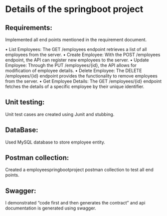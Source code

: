 # Details of the springboot project
 
## Requirements:
Implemented all end points mentioned in the requirement document.

• List Employees: The GET /employees endpoint retrieves a list of all employees from the server.
• Create Employee: With the POST /employees endpoint, the API can register new employees to the server.
• Update Employee: Through the PUT /employees/{id}, the API allows for modification of employee details.
• Delete Employee: The DELETE /employees/{id} endpoint provides the functionality to remove employees from the server.
• Get Employee Details: The GET /employees/{id} endpoint fetches the details of a specific employee by their unique identifier.


## Unit testing:

Unit test cases are created using Junit and stubbing.

## DataBase:

Used MySQL database to store employee entity.


## Postman collection:

Created a employeespringbootproject postman collection to test all end points.

## Swagger:

I demonstrated “code first and then generates the contract” and api documentation is generated using swagger.
